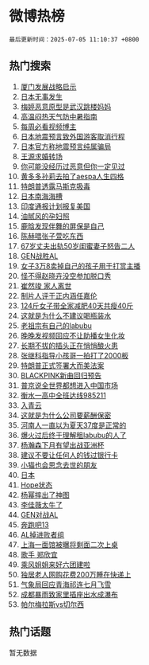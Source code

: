 # 微博热榜

`最后更新时间：2025-07-05 11:10:37 +0800`

## 热门搜索

1. [厦门发展战略启示](https://m.weibo.cn/search?containerid=100103type%3D1%26t%3D10%26q%3D%23%E5%8E%A6%E9%97%A8%E5%8F%91%E5%B1%95%E6%88%98%E7%95%A5%E5%90%AF%E7%A4%BA%23&stream_entry_id=51&isnewpage=1&extparam=seat%3D1%26stream_entry_id%3D51%26c_type%3D51%26q%3D%2523%25E5%258E%25A6%25E9%2597%25A8%25E5%258F%2591%25E5%25B1%2595%25E6%2588%2598%25E7%2595%25A5%25E5%2590%25AF%25E7%25A4%25BA%2523%26pos%3D0%26dgr%3D0%26cate%3D10103%26filter_type%3Drealtimehot%26display_time%3D1751685036%26pre_seqid%3D17516850363180188642907)
1. [日本无事发生](https://m.weibo.cn/search?containerid=100103type%3D1%26t%3D10%26q%3D%23%E6%97%A5%E6%9C%AC%E6%97%A0%E4%BA%8B%E5%8F%91%E7%94%9F%23&stream_entry_id=31&isnewpage=1&extparam=seat%3D1%26realpos%3D1%26q%3D%2523%25E6%2597%25A5%25E6%259C%25AC%25E6%2597%25A0%25E4%25BA%258B%25E5%258F%2591%25E7%2594%259F%2523%26cate%3D5001%26dgr%3D0%26band_rank%3D1%26stream_entry_id%3D31%26filter_type%3Drealtimehot%26pos%3D0%26flag%3D0%26c_type%3D31%26lcate%3D5001%26display_time%3D1751685036%26pre_seqid%3D17516850363180188642907)
1. [梅婷恶意原型是武汉跳楼妈妈](https://m.weibo.cn/search?containerid=100103type%3D1%26t%3D10%26q%3D%E6%A2%85%E5%A9%B7%E6%81%B6%E6%84%8F%E5%8E%9F%E5%9E%8B%E6%98%AF%E6%AD%A6%E6%B1%89%E8%B7%B3%E6%A5%BC%E5%A6%88%E5%A6%88&stream_entry_id=31&isnewpage=1&extparam=seat%3D1%26realpos%3D2%26q%3D%25E6%25A2%2585%25E5%25A9%25B7%25E6%2581%25B6%25E6%2584%258F%25E5%258E%259F%25E5%259E%258B%25E6%2598%25AF%25E6%25AD%25A6%25E6%25B1%2589%25E8%25B7%25B3%25E6%25A5%25BC%25E5%25A6%2588%25E5%25A6%2588%26cate%3D5001%26dgr%3D0%26band_rank%3D2%26stream_entry_id%3D31%26filter_type%3Drealtimehot%26pos%3D1%26flag%3D1%26c_type%3D31%26lcate%3D5001%26display_time%3D1751685036%26pre_seqid%3D17516850363180188642907)
1. [高温闷热天气防中暑指南](https://m.weibo.cn/search?containerid=100103type%3D1%26t%3D10%26q%3D%23%E9%AB%98%E6%B8%A9%E9%97%B7%E7%83%AD%E5%A4%A9%E6%B0%94%E9%98%B2%E4%B8%AD%E6%9A%91%E6%8C%87%E5%8D%97%23&stream_entry_id=31&isnewpage=1&extparam=seat%3D1%26realpos%3D3%26q%3D%2523%25E9%25AB%2598%25E6%25B8%25A9%25E9%2597%25B7%25E7%2583%25AD%25E5%25A4%25A9%25E6%25B0%2594%25E9%2598%25B2%25E4%25B8%25AD%25E6%259A%2591%25E6%258C%2587%25E5%258D%2597%2523%26cate%3D5001%26dgr%3D0%26band_rank%3D3%26stream_entry_id%3D31%26filter_type%3Drealtimehot%26pos%3D2%26flag%3D0%26c_type%3D31%26lcate%3D5001%26display_time%3D1751685036%26pre_seqid%3D17516850363180188642907)
1. [每周必看视频博主](https://m.weibo.cn/search?containerid=100103type%3D1%26t%3D10%26q%3D%23%E6%AF%8F%E5%91%A8%E5%BF%85%E7%9C%8B%E8%A7%86%E9%A2%91%E5%8D%9A%E4%B8%BB%23&stream_entry_id=31&isnewpage=1&extparam=seat%3D1%26c_type%3D31%26q%3D%2523%25E6%25AF%258F%25E5%2591%25A8%25E5%25BF%2585%25E7%259C%258B%25E8%25A7%2586%25E9%25A2%2591%25E5%258D%259A%25E4%25B8%25BB%2523%26cate%3D5001%26dgr%3D0%26adid%3D292923%26band_rank%3D4%26stream_entry_id%3D31%26is_ad_pos%3D1%26pos%3D3%26filter_type%3Drealtimehot%26lcate%3D5001%26display_time%3D1751685036%26pre_seqid%3D17516850363180188642907)
1. [日本地震预言致外国游客取消行程](https://m.weibo.cn/search?containerid=100103type%3D1%26t%3D10%26q%3D%23%E6%97%A5%E6%9C%AC%E5%9C%B0%E9%9C%87%E9%A2%84%E8%A8%80%E8%87%B4%E5%A4%96%E5%9B%BD%E6%B8%B8%E5%AE%A2%E5%8F%96%E6%B6%88%E8%A1%8C%E7%A8%8B%23&stream_entry_id=31&isnewpage=1&extparam=seat%3D1%26realpos%3D4%26q%3D%2523%25E6%2597%25A5%25E6%259C%25AC%25E5%259C%25B0%25E9%259C%2587%25E9%25A2%2584%25E8%25A8%2580%25E8%2587%25B4%25E5%25A4%2596%25E5%259B%25BD%25E6%25B8%25B8%25E5%25AE%25A2%25E5%258F%2596%25E6%25B6%2588%25E8%25A1%258C%25E7%25A8%258B%2523%26cate%3D5001%26dgr%3D0%26band_rank%3D4%26stream_entry_id%3D31%26filter_type%3Drealtimehot%26pos%3D4%26flag%3D1%26c_type%3D31%26lcate%3D5001%26display_time%3D1751685036%26pre_seqid%3D17516850363180188642907)
1. [日本官方称地震预言纯属骗局](https://m.weibo.cn/search?containerid=100103type%3D1%26t%3D10%26q%3D%23%E6%97%A5%E6%9C%AC%E5%AE%98%E6%96%B9%E7%A7%B0%E5%9C%B0%E9%9C%87%E9%A2%84%E8%A8%80%E7%BA%AF%E5%B1%9E%E9%AA%97%E5%B1%80%23&stream_entry_id=31&isnewpage=1&extparam=seat%3D1%26realpos%3D5%26q%3D%2523%25E6%2597%25A5%25E6%259C%25AC%25E5%25AE%2598%25E6%2596%25B9%25E7%25A7%25B0%25E5%259C%25B0%25E9%259C%2587%25E9%25A2%2584%25E8%25A8%2580%25E7%25BA%25AF%25E5%25B1%259E%25E9%25AA%2597%25E5%25B1%2580%2523%26cate%3D5001%26dgr%3D0%26band_rank%3D5%26stream_entry_id%3D31%26filter_type%3Drealtimehot%26pos%3D5%26flag%3D1%26c_type%3D31%26lcate%3D5001%26display_time%3D1751685036%26pre_seqid%3D17516850363180188642907)
1. [王源求婚转场](https://m.weibo.cn/search?containerid=100103type%3D1%26t%3D10%26q%3D%23%E7%8E%8B%E6%BA%90%E6%B1%82%E5%A9%9A%E8%BD%AC%E5%9C%BA%23&stream_entry_id=31&isnewpage=1&extparam=seat%3D1%26realpos%3D6%26q%3D%2523%25E7%258E%258B%25E6%25BA%2590%25E6%25B1%2582%25E5%25A9%259A%25E8%25BD%25AC%25E5%259C%25BA%2523%26cate%3D5001%26dgr%3D0%26band_rank%3D6%26stream_entry_id%3D31%26filter_type%3Drealtimehot%26pos%3D6%26flag%3D2%26c_type%3D31%26lcate%3D5001%26display_time%3D1751685036%26pre_seqid%3D17516850363180188642907)
1. [你可能没经历过恶意但你一定见过](https://m.weibo.cn/search?containerid=100103type%3D1%26t%3D10%26q%3D%23%E4%BD%A0%E5%8F%AF%E8%83%BD%E6%B2%A1%E7%BB%8F%E5%8E%86%E8%BF%87%E6%81%B6%E6%84%8F%E4%BD%86%E4%BD%A0%E4%B8%80%E5%AE%9A%E8%A7%81%E8%BF%87%23&stream_entry_id=31&isnewpage=1&extparam=seat%3D1%26topic_ad%3D1%26q%3D%2523%25E4%25BD%25A0%25E5%258F%25AF%25E8%2583%25BD%25E6%25B2%25A1%25E7%25BB%258F%25E5%258E%2586%25E8%25BF%2587%25E6%2581%25B6%25E6%2584%258F%25E4%25BD%2586%25E4%25BD%25A0%25E4%25B8%2580%25E5%25AE%259A%25E8%25A7%2581%25E8%25BF%2587%2523%26cate%3D5001%26dgr%3D0%26adid%3D292803%26band_rank%3D7%26stream_entry_id%3D31%26is_ad_pos%3D1%26pos%3D7%26filter_type%3Drealtimehot%26c_type%3D31%26lcate%3D5001%26display_time%3D1751685036%26pre_seqid%3D17516850363180188642907)
1. [黄多多孙莉去拍了aespa人生四格](https://m.weibo.cn/search?containerid=100103type%3D1%26t%3D10%26q%3D%23%E9%BB%84%E5%A4%9A%E5%A4%9A%E5%AD%99%E8%8E%89%E5%8E%BB%E6%8B%8D%E4%BA%86aespa%E4%BA%BA%E7%94%9F%E5%9B%9B%E6%A0%BC%23&stream_entry_id=31&isnewpage=1&extparam=seat%3D1%26realpos%3D7%26q%3D%2523%25E9%25BB%2584%25E5%25A4%259A%25E5%25A4%259A%25E5%25AD%2599%25E8%258E%2589%25E5%258E%25BB%25E6%258B%258D%25E4%25BA%2586aespa%25E4%25BA%25BA%25E7%2594%259F%25E5%259B%259B%25E6%25A0%25BC%2523%26cate%3D5001%26dgr%3D0%26band_rank%3D7%26stream_entry_id%3D31%26filter_type%3Drealtimehot%26pos%3D8%26flag%3D2%26c_type%3D31%26lcate%3D5001%26display_time%3D1751685036%26pre_seqid%3D17516850363180188642907)
1. [特朗普透露马斯克吸毒](https://m.weibo.cn/search?containerid=100103type%3D1%26t%3D10%26q%3D%23%E7%89%B9%E6%9C%97%E6%99%AE%E9%80%8F%E9%9C%B2%E9%A9%AC%E6%96%AF%E5%85%8B%E5%90%B8%E6%AF%92%23&stream_entry_id=31&isnewpage=1&extparam=seat%3D1%26realpos%3D8%26q%3D%2523%25E7%2589%25B9%25E6%259C%2597%25E6%2599%25AE%25E9%2580%258F%25E9%259C%25B2%25E9%25A9%25AC%25E6%2596%25AF%25E5%2585%258B%25E5%2590%25B8%25E6%25AF%2592%2523%26cate%3D5001%26dgr%3D0%26band_rank%3D8%26stream_entry_id%3D31%26filter_type%3Drealtimehot%26pos%3D9%26flag%3D1%26c_type%3D31%26lcate%3D5001%26display_time%3D1751685036%26pre_seqid%3D17516850363180188642907)
1. [日本南海海槽](https://m.weibo.cn/search?containerid=100103type%3D1%26t%3D10%26q%3D%23%E6%97%A5%E6%9C%AC%E5%8D%97%E6%B5%B7%E6%B5%B7%E6%A7%BD%23&stream_entry_id=31&isnewpage=1&extparam=seat%3D1%26realpos%3D9%26q%3D%2523%25E6%2597%25A5%25E6%259C%25AC%25E5%258D%2597%25E6%25B5%25B7%25E6%25B5%25B7%25E6%25A7%25BD%2523%26cate%3D5001%26dgr%3D0%26band_rank%3D9%26stream_entry_id%3D31%26filter_type%3Drealtimehot%26pos%3D10%26flag%3D1%26c_type%3D31%26lcate%3D5001%26display_time%3D1751685036%26pre_seqid%3D17516850363180188642907)
1. [印度通报计划报复美国](https://m.weibo.cn/search?containerid=100103type%3D1%26t%3D10%26q%3D%23%E5%8D%B0%E5%BA%A6%E9%80%9A%E6%8A%A5%E8%AE%A1%E5%88%92%E6%8A%A5%E5%A4%8D%E7%BE%8E%E5%9B%BD%23&stream_entry_id=31&isnewpage=1&extparam=seat%3D1%26realpos%3D10%26q%3D%2523%25E5%258D%25B0%25E5%25BA%25A6%25E9%2580%259A%25E6%258A%25A5%25E8%25AE%25A1%25E5%2588%2592%25E6%258A%25A5%25E5%25A4%258D%25E7%25BE%258E%25E5%259B%25BD%2523%26cate%3D5001%26dgr%3D0%26band_rank%3D10%26stream_entry_id%3D31%26filter_type%3Drealtimehot%26pos%3D11%26flag%3D1%26c_type%3D31%26lcate%3D5001%26display_time%3D1751685036%26pre_seqid%3D17516850363180188642907)
1. [油腻风的孕妇照](https://m.weibo.cn/search?containerid=100103type%3D1%26t%3D10%26q%3D%E6%B2%B9%E8%85%BB%E9%A3%8E%E7%9A%84%E5%AD%95%E5%A6%87%E7%85%A7&stream_entry_id=31&isnewpage=1&extparam=seat%3D1%26realpos%3D11%26q%3D%25E6%25B2%25B9%25E8%2585%25BB%25E9%25A3%258E%25E7%259A%2584%25E5%25AD%2595%25E5%25A6%2587%25E7%2585%25A7%26cate%3D5001%26dgr%3D0%26band_rank%3D11%26stream_entry_id%3D31%26filter_type%3Drealtimehot%26pos%3D12%26flag%3D1%26c_type%3D31%26lcate%3D5001%26display_time%3D1751685036%26pre_seqid%3D17516850363180188642907)
1. [鹿晗发现伴舞的屏保是自己](https://m.weibo.cn/search?containerid=100103type%3D1%26t%3D10%26q%3D%23%E9%B9%BF%E6%99%97%E5%8F%91%E7%8E%B0%E4%BC%B4%E8%88%9E%E7%9A%84%E5%B1%8F%E4%BF%9D%E6%98%AF%E8%87%AA%E5%B7%B1%23&stream_entry_id=31&isnewpage=1&extparam=seat%3D1%26realpos%3D12%26q%3D%2523%25E9%25B9%25BF%25E6%2599%2597%25E5%258F%2591%25E7%258E%25B0%25E4%25BC%25B4%25E8%2588%259E%25E7%259A%2584%25E5%25B1%258F%25E4%25BF%259D%25E6%2598%25AF%25E8%2587%25AA%25E5%25B7%25B1%2523%26cate%3D5001%26dgr%3D0%26band_rank%3D12%26stream_entry_id%3D31%26filter_type%3Drealtimehot%26pos%3D13%26flag%3D2%26c_type%3D31%26lcate%3D5001%26display_time%3D1751685036%26pre_seqid%3D17516850363180188642907)
1. [陈赫喂张子萱吃东西](https://m.weibo.cn/search?containerid=100103type%3D1%26t%3D10%26q%3D%23%E9%99%88%E8%B5%AB%E5%96%82%E5%BC%A0%E5%AD%90%E8%90%B1%E5%90%83%E4%B8%9C%E8%A5%BF%23&stream_entry_id=31&isnewpage=1&extparam=seat%3D1%26realpos%3D13%26q%3D%2523%25E9%2599%2588%25E8%25B5%25AB%25E5%2596%2582%25E5%25BC%25A0%25E5%25AD%2590%25E8%2590%25B1%25E5%2590%2583%25E4%25B8%259C%25E8%25A5%25BF%2523%26cate%3D5001%26dgr%3D0%26band_rank%3D13%26stream_entry_id%3D31%26filter_type%3Drealtimehot%26pos%3D14%26flag%3D1%26c_type%3D31%26lcate%3D5001%26display_time%3D1751685036%26pre_seqid%3D17516850363180188642907)
1. [67岁丈夫出轨50岁闺蜜妻子怒告二人](https://m.weibo.cn/search?containerid=100103type%3D1%26t%3D10%26q%3D%2367%E5%B2%81%E4%B8%88%E5%A4%AB%E5%87%BA%E8%BD%A850%E5%B2%81%E9%97%BA%E8%9C%9C%E5%A6%BB%E5%AD%90%E6%80%92%E5%91%8A%E4%BA%8C%E4%BA%BA%23&stream_entry_id=31&isnewpage=1&extparam=seat%3D1%26realpos%3D14%26q%3D%252367%25E5%25B2%2581%25E4%25B8%2588%25E5%25A4%25AB%25E5%2587%25BA%25E8%25BD%25A850%25E5%25B2%2581%25E9%2597%25BA%25E8%259C%259C%25E5%25A6%25BB%25E5%25AD%2590%25E6%2580%2592%25E5%2591%258A%25E4%25BA%258C%25E4%25BA%25BA%2523%26cate%3D5001%26dgr%3D0%26band_rank%3D14%26stream_entry_id%3D31%26filter_type%3Drealtimehot%26pos%3D15%26flag%3D2%26c_type%3D31%26lcate%3D5001%26display_time%3D1751685036%26pre_seqid%3D17516850363180188642907)
1. [GEN战胜AL](https://m.weibo.cn/search?containerid=100103type%3D1%26t%3D10%26q%3D%23GEN%E6%88%98%E8%83%9CAL%23&stream_entry_id=31&isnewpage=1&extparam=seat%3D1%26realpos%3D15%26q%3D%2523GEN%25E6%2588%2598%25E8%2583%259CAL%2523%26cate%3D5001%26dgr%3D0%26band_rank%3D15%26stream_entry_id%3D31%26filter_type%3Drealtimehot%26pos%3D16%26flag%3D1%26c_type%3D31%26lcate%3D5001%26display_time%3D1751685036%26pre_seqid%3D17516850363180188642907)
1. [女子3万8卖掉自己的孩子用于打赏主播](https://m.weibo.cn/search?containerid=100103type%3D1%26t%3D10%26q%3D%23%E5%A5%B3%E5%AD%903%E4%B8%878%E5%8D%96%E6%8E%89%E8%87%AA%E5%B7%B1%E7%9A%84%E5%AD%A9%E5%AD%90%E7%94%A8%E4%BA%8E%E6%89%93%E8%B5%8F%E4%B8%BB%E6%92%AD%23&stream_entry_id=31&isnewpage=1&extparam=seat%3D1%26realpos%3D16%26q%3D%2523%25E5%25A5%25B3%25E5%25AD%25903%25E4%25B8%25878%25E5%258D%2596%25E6%258E%2589%25E8%2587%25AA%25E5%25B7%25B1%25E7%259A%2584%25E5%25AD%25A9%25E5%25AD%2590%25E7%2594%25A8%25E4%25BA%258E%25E6%2589%2593%25E8%25B5%258F%25E4%25B8%25BB%25E6%2592%25AD%2523%26cate%3D5001%26dgr%3D0%26band_rank%3D16%26stream_entry_id%3D31%26filter_type%3Drealtimehot%26pos%3D17%26flag%3D0%26c_type%3D31%26lcate%3D5001%26display_time%3D1751685036%26pre_seqid%3D17516850363180188642907)
1. [怪不得赵晓卉没空参加脱口秀](https://m.weibo.cn/search?containerid=100103type%3D1%26t%3D10%26q%3D%23%E6%80%AA%E4%B8%8D%E5%BE%97%E8%B5%B5%E6%99%93%E5%8D%89%E6%B2%A1%E7%A9%BA%E5%8F%82%E5%8A%A0%E8%84%B1%E5%8F%A3%E7%A7%80%23&stream_entry_id=31&isnewpage=1&extparam=seat%3D1%26realpos%3D17%26q%3D%2523%25E6%2580%25AA%25E4%25B8%258D%25E5%25BE%2597%25E8%25B5%25B5%25E6%2599%2593%25E5%258D%2589%25E6%25B2%25A1%25E7%25A9%25BA%25E5%258F%2582%25E5%258A%25A0%25E8%2584%25B1%25E5%258F%25A3%25E7%25A7%2580%2523%26cate%3D5001%26dgr%3D0%26band_rank%3D17%26stream_entry_id%3D31%26filter_type%3Drealtimehot%26pos%3D18%26flag%3D1%26c_type%3D31%26lcate%3D5001%26display_time%3D1751685036%26pre_seqid%3D17516850363180188642907)
1. [崔然竣 家人离世](https://m.weibo.cn/search?containerid=100103type%3D1%26t%3D10%26q%3D%E5%B4%94%E7%84%B6%E7%AB%A3+%E5%AE%B6%E4%BA%BA%E7%A6%BB%E4%B8%96&stream_entry_id=31&isnewpage=1&extparam=seat%3D1%26realpos%3D18%26q%3D%25E5%25B4%2594%25E7%2584%25B6%25E7%25AB%25A3%2520%25E5%25AE%25B6%25E4%25BA%25BA%25E7%25A6%25BB%25E4%25B8%2596%26cate%3D5001%26dgr%3D0%26band_rank%3D18%26stream_entry_id%3D31%26filter_type%3Drealtimehot%26pos%3D19%26flag%3D1%26c_type%3D31%26lcate%3D5001%26display_time%3D1751685036%26pre_seqid%3D17516850363180188642907)
1. [制片人评于正内涵任嘉伦](https://m.weibo.cn/search?containerid=100103type%3D1%26t%3D10%26q%3D%E5%88%B6%E7%89%87%E4%BA%BA%E8%AF%84%E4%BA%8E%E6%AD%A3%E5%86%85%E6%B6%B5%E4%BB%BB%E5%98%89%E4%BC%A6&stream_entry_id=31&isnewpage=1&extparam=seat%3D1%26realpos%3D19%26q%3D%25E5%2588%25B6%25E7%2589%2587%25E4%25BA%25BA%25E8%25AF%2584%25E4%25BA%258E%25E6%25AD%25A3%25E5%2586%2585%25E6%25B6%25B5%25E4%25BB%25BB%25E5%2598%2589%25E4%25BC%25A6%26cate%3D5001%26dgr%3D0%26band_rank%3D19%26stream_entry_id%3D31%26filter_type%3Drealtimehot%26pos%3D20%26flag%3D1%26c_type%3D31%26lcate%3D5001%26display_time%3D1751685036%26pre_seqid%3D17516850363180188642907)
1. [124斤女子带全家减肥40天共瘦40斤](https://m.weibo.cn/search?containerid=100103type%3D1%26t%3D10%26q%3D%23124%E6%96%A4%E5%A5%B3%E5%AD%90%E5%B8%A6%E5%85%A8%E5%AE%B6%E5%87%8F%E8%82%A540%E5%A4%A9%E5%85%B1%E7%98%A640%E6%96%A4%23&stream_entry_id=31&isnewpage=1&extparam=seat%3D1%26realpos%3D20%26q%3D%2523124%25E6%2596%25A4%25E5%25A5%25B3%25E5%25AD%2590%25E5%25B8%25A6%25E5%2585%25A8%25E5%25AE%25B6%25E5%2587%258F%25E8%2582%25A540%25E5%25A4%25A9%25E5%2585%25B1%25E7%2598%25A640%25E6%2596%25A4%2523%26cate%3D5001%26dgr%3D0%26band_rank%3D20%26stream_entry_id%3D31%26filter_type%3Drealtimehot%26pos%3D21%26flag%3D0%26c_type%3D31%26lcate%3D5001%26display_time%3D1751685036%26pre_seqid%3D17516850363180188642907)
1. [这就是为什么不建议喝瓶装水](https://m.weibo.cn/search?containerid=100103type%3D1%26t%3D10%26q%3D%23%E8%BF%99%E5%B0%B1%E6%98%AF%E4%B8%BA%E4%BB%80%E4%B9%88%E4%B8%8D%E5%BB%BA%E8%AE%AE%E5%96%9D%E7%93%B6%E8%A3%85%E6%B0%B4%23&stream_entry_id=31&isnewpage=1&extparam=seat%3D1%26realpos%3D21%26q%3D%2523%25E8%25BF%2599%25E5%25B0%25B1%25E6%2598%25AF%25E4%25B8%25BA%25E4%25BB%2580%25E4%25B9%2588%25E4%25B8%258D%25E5%25BB%25BA%25E8%25AE%25AE%25E5%2596%259D%25E7%2593%25B6%25E8%25A3%2585%25E6%25B0%25B4%2523%26cate%3D5001%26dgr%3D0%26band_rank%3D21%26stream_entry_id%3D31%26filter_type%3Drealtimehot%26pos%3D22%26flag%3D1%26c_type%3D31%26lcate%3D5001%26display_time%3D1751685036%26pre_seqid%3D17516850363180188642907)
1. [老祖宗有自己的labubu](https://m.weibo.cn/search?containerid=100103type%3D1%26t%3D10%26q%3D%23%E8%80%81%E7%A5%96%E5%AE%97%E6%9C%89%E8%87%AA%E5%B7%B1%E7%9A%84labubu%23&stream_entry_id=31&isnewpage=1&extparam=seat%3D1%26realpos%3D22%26q%3D%2523%25E8%2580%2581%25E7%25A5%2596%25E5%25AE%2597%25E6%259C%2589%25E8%2587%25AA%25E5%25B7%25B1%25E7%259A%2584labubu%2523%26cate%3D5001%26dgr%3D0%26band_rank%3D22%26stream_entry_id%3D31%26filter_type%3Drealtimehot%26pos%3D23%26flag%3D1%26c_type%3D31%26lcate%3D5001%26display_time%3D1751685036%26pre_seqid%3D17516850363180188642907)
1. [晚晚发视频回应不让助播女生化妆](https://m.weibo.cn/search?containerid=100103type%3D1%26t%3D10%26q%3D%23%E6%99%9A%E6%99%9A%E5%8F%91%E8%A7%86%E9%A2%91%E5%9B%9E%E5%BA%94%E4%B8%8D%E8%AE%A9%E5%8A%A9%E6%92%AD%E5%A5%B3%E7%94%9F%E5%8C%96%E5%A6%86%23&stream_entry_id=31&isnewpage=1&extparam=seat%3D1%26realpos%3D23%26q%3D%2523%25E6%2599%259A%25E6%2599%259A%25E5%258F%2591%25E8%25A7%2586%25E9%25A2%2591%25E5%259B%259E%25E5%25BA%2594%25E4%25B8%258D%25E8%25AE%25A9%25E5%258A%25A9%25E6%2592%25AD%25E5%25A5%25B3%25E7%2594%259F%25E5%258C%2596%25E5%25A6%2586%2523%26cate%3D5001%26dgr%3D0%26band_rank%3D23%26stream_entry_id%3D31%26filter_type%3Drealtimehot%26pos%3D24%26flag%3D0%26c_type%3D31%26lcate%3D5001%26display_time%3D1751685036%26pre_seqid%3D17516850363180188642907)
1. [长期不拔的插头正在悄悄酿火患](https://m.weibo.cn/search?containerid=100103type%3D1%26t%3D10%26q%3D%23%E9%95%BF%E6%9C%9F%E4%B8%8D%E6%8B%94%E7%9A%84%E6%8F%92%E5%A4%B4%E6%AD%A3%E5%9C%A8%E6%82%84%E6%82%84%E9%85%BF%E7%81%AB%E6%82%A3%23&stream_entry_id=31&isnewpage=1&extparam=seat%3D1%26realpos%3D24%26q%3D%2523%25E9%2595%25BF%25E6%259C%259F%25E4%25B8%258D%25E6%258B%2594%25E7%259A%2584%25E6%258F%2592%25E5%25A4%25B4%25E6%25AD%25A3%25E5%259C%25A8%25E6%2582%2584%25E6%2582%2584%25E9%2585%25BF%25E7%2581%25AB%25E6%2582%25A3%2523%26cate%3D5001%26dgr%3D0%26band_rank%3D24%26stream_entry_id%3D31%26filter_type%3Drealtimehot%26pos%3D25%26flag%3D0%26c_type%3D31%26lcate%3D5001%26display_time%3D1751685036%26pre_seqid%3D17516850363180188642907)
1. [张继科指导小孩哥一拍打了2000板](https://m.weibo.cn/search?containerid=100103type%3D1%26t%3D10%26q%3D%23%E5%BC%A0%E7%BB%A7%E7%A7%91%E6%8C%87%E5%AF%BC%E5%B0%8F%E5%AD%A9%E5%93%A5%E4%B8%80%E6%8B%8D%E6%89%93%E4%BA%862000%E6%9D%BF%23&stream_entry_id=31&isnewpage=1&extparam=seat%3D1%26realpos%3D25%26q%3D%2523%25E5%25BC%25A0%25E7%25BB%25A7%25E7%25A7%2591%25E6%258C%2587%25E5%25AF%25BC%25E5%25B0%258F%25E5%25AD%25A9%25E5%2593%25A5%25E4%25B8%2580%25E6%258B%258D%25E6%2589%2593%25E4%25BA%25862000%25E6%259D%25BF%2523%26cate%3D5001%26dgr%3D0%26band_rank%3D25%26stream_entry_id%3D31%26filter_type%3Drealtimehot%26pos%3D26%26flag%3D0%26c_type%3D31%26lcate%3D5001%26display_time%3D1751685036%26pre_seqid%3D17516850363180188642907)
1. [特朗普正式签署大而美法案](https://m.weibo.cn/search?containerid=100103type%3D1%26t%3D10%26q%3D%23%E7%89%B9%E6%9C%97%E6%99%AE%E6%AD%A3%E5%BC%8F%E7%AD%BE%E7%BD%B2%E5%A4%A7%E8%80%8C%E7%BE%8E%E6%B3%95%E6%A1%88%23&stream_entry_id=31&isnewpage=1&extparam=seat%3D1%26realpos%3D26%26q%3D%2523%25E7%2589%25B9%25E6%259C%2597%25E6%2599%25AE%25E6%25AD%25A3%25E5%25BC%258F%25E7%25AD%25BE%25E7%25BD%25B2%25E5%25A4%25A7%25E8%2580%258C%25E7%25BE%258E%25E6%25B3%2595%25E6%25A1%2588%2523%26cate%3D5001%26dgr%3D0%26band_rank%3D26%26stream_entry_id%3D31%26filter_type%3Drealtimehot%26pos%3D27%26flag%3D0%26c_type%3D31%26lcate%3D5001%26display_time%3D1751685036%26pre_seqid%3D17516850363180188642907)
1. [BLACKPINK新曲回归预告](https://m.weibo.cn/search?containerid=100103type%3D1%26t%3D10%26q%3D%23BLACKPINK%E6%96%B0%E6%9B%B2%E5%9B%9E%E5%BD%92%E9%A2%84%E5%91%8A%23&stream_entry_id=31&isnewpage=1&extparam=seat%3D1%26realpos%3D27%26q%3D%2523BLACKPINK%25E6%2596%25B0%25E6%259B%25B2%25E5%259B%259E%25E5%25BD%2592%25E9%25A2%2584%25E5%2591%258A%2523%26cate%3D5001%26dgr%3D0%26band_rank%3D27%26stream_entry_id%3D31%26filter_type%3Drealtimehot%26pos%3D28%26flag%3D0%26c_type%3D31%26lcate%3D5001%26display_time%3D1751685036%26pre_seqid%3D17516850363180188642907)
1. [普京说全世界都想进入中国市场](https://m.weibo.cn/search?containerid=100103type%3D1%26t%3D10%26q%3D%23%E6%99%AE%E4%BA%AC%E8%AF%B4%E5%85%A8%E4%B8%96%E7%95%8C%E9%83%BD%E6%83%B3%E8%BF%9B%E5%85%A5%E4%B8%AD%E5%9B%BD%E5%B8%82%E5%9C%BA%23&stream_entry_id=31&isnewpage=1&extparam=seat%3D1%26realpos%3D28%26q%3D%2523%25E6%2599%25AE%25E4%25BA%25AC%25E8%25AF%25B4%25E5%2585%25A8%25E4%25B8%2596%25E7%2595%258C%25E9%2583%25BD%25E6%2583%25B3%25E8%25BF%259B%25E5%2585%25A5%25E4%25B8%25AD%25E5%259B%25BD%25E5%25B8%2582%25E5%259C%25BA%2523%26cate%3D5001%26dgr%3D0%26band_rank%3D28%26stream_entry_id%3D31%26filter_type%3Drealtimehot%26pos%3D29%26flag%3D0%26c_type%3D31%26lcate%3D5001%26display_time%3D1751685036%26pre_seqid%3D17516850363180188642907)
1. [衡水一高中全班达线985211](https://m.weibo.cn/search?containerid=100103type%3D1%26t%3D10%26q%3D%23%E8%A1%A1%E6%B0%B4%E4%B8%80%E9%AB%98%E4%B8%AD%E5%85%A8%E7%8F%AD%E8%BE%BE%E7%BA%BF985211%23&stream_entry_id=31&isnewpage=1&extparam=seat%3D1%26realpos%3D29%26q%3D%2523%25E8%25A1%25A1%25E6%25B0%25B4%25E4%25B8%2580%25E9%25AB%2598%25E4%25B8%25AD%25E5%2585%25A8%25E7%258F%25AD%25E8%25BE%25BE%25E7%25BA%25BF985211%2523%26cate%3D5001%26dgr%3D0%26band_rank%3D29%26stream_entry_id%3D31%26filter_type%3Drealtimehot%26pos%3D30%26flag%3D0%26c_type%3D31%26lcate%3D5001%26display_time%3D1751685036%26pre_seqid%3D17516850363180188642907)
1. [入青云](https://m.weibo.cn/search?containerid=100103type%3D1%26t%3D10%26q%3D%E5%85%A5%E9%9D%92%E4%BA%91&stream_entry_id=31&isnewpage=1&extparam=seat%3D1%26realpos%3D30%26q%3D%25E5%2585%25A5%25E9%259D%2592%25E4%25BA%2591%26cate%3D5001%26dgr%3D0%26band_rank%3D30%26stream_entry_id%3D31%26filter_type%3Drealtimehot%26pos%3D31%26flag%3D1%26c_type%3D31%26lcate%3D5001%26display_time%3D1751685036%26pre_seqid%3D17516850363180188642907)
1. [这就是为什么公司要薪酬保密](https://m.weibo.cn/search?containerid=100103type%3D1%26t%3D10%26q%3D%23%E8%BF%99%E5%B0%B1%E6%98%AF%E4%B8%BA%E4%BB%80%E4%B9%88%E5%85%AC%E5%8F%B8%E8%A6%81%E8%96%AA%E9%85%AC%E4%BF%9D%E5%AF%86%23&stream_entry_id=31&isnewpage=1&extparam=seat%3D1%26realpos%3D31%26q%3D%2523%25E8%25BF%2599%25E5%25B0%25B1%25E6%2598%25AF%25E4%25B8%25BA%25E4%25BB%2580%25E4%25B9%2588%25E5%2585%25AC%25E5%258F%25B8%25E8%25A6%2581%25E8%2596%25AA%25E9%2585%25AC%25E4%25BF%259D%25E5%25AF%2586%2523%26cate%3D5001%26dgr%3D0%26band_rank%3D31%26stream_entry_id%3D31%26filter_type%3Drealtimehot%26pos%3D32%26flag%3D1%26c_type%3D31%26lcate%3D5001%26display_time%3D1751685036%26pre_seqid%3D17516850363180188642907)
1. [河南人一直以为夏天37度是正常的](https://m.weibo.cn/search?containerid=100103type%3D1%26t%3D10%26q%3D%E6%B2%B3%E5%8D%97%E4%BA%BA%E4%B8%80%E7%9B%B4%E4%BB%A5%E4%B8%BA%E5%A4%8F%E5%A4%A937%E5%BA%A6%E6%98%AF%E6%AD%A3%E5%B8%B8%E7%9A%84&stream_entry_id=31&isnewpage=1&extparam=seat%3D1%26realpos%3D32%26q%3D%25E6%25B2%25B3%25E5%258D%2597%25E4%25BA%25BA%25E4%25B8%2580%25E7%259B%25B4%25E4%25BB%25A5%25E4%25B8%25BA%25E5%25A4%258F%25E5%25A4%25A937%25E5%25BA%25A6%25E6%2598%25AF%25E6%25AD%25A3%25E5%25B8%25B8%25E7%259A%2584%26cate%3D5001%26dgr%3D0%26band_rank%3D32%26stream_entry_id%3D31%26filter_type%3Drealtimehot%26pos%3D33%26flag%3D0%26c_type%3D31%26lcate%3D5001%26display_time%3D1751685036%26pre_seqid%3D17516850363180188642907)
1. [爆火过后终于理解租labubu的人了](https://m.weibo.cn/search?containerid=100103type%3D1%26t%3D10%26q%3D%23%E7%88%86%E7%81%AB%E8%BF%87%E5%90%8E%E7%BB%88%E4%BA%8E%E7%90%86%E8%A7%A3%E7%A7%9Flabubu%E7%9A%84%E4%BA%BA%E4%BA%86%23&stream_entry_id=31&isnewpage=1&extparam=seat%3D1%26realpos%3D33%26q%3D%2523%25E7%2588%2586%25E7%2581%25AB%25E8%25BF%2587%25E5%2590%258E%25E7%25BB%2588%25E4%25BA%258E%25E7%2590%2586%25E8%25A7%25A3%25E7%25A7%259Flabubu%25E7%259A%2584%25E4%25BA%25BA%25E4%25BA%2586%2523%26cate%3D5001%26dgr%3D0%26band_rank%3D33%26stream_entry_id%3D31%26filter_type%3Drealtimehot%26pos%3D34%26flag%3D1%26c_type%3D31%26lcate%3D5001%26display_time%3D1751685036%26pre_seqid%3D17516850363180188642907)
1. [杨瀚森下月有望出战亚洲杯](https://m.weibo.cn/search?containerid=100103type%3D1%26t%3D10%26q%3D%23%E6%9D%A8%E7%80%9A%E6%A3%AE%E4%B8%8B%E6%9C%88%E6%9C%89%E6%9C%9B%E5%87%BA%E6%88%98%E4%BA%9A%E6%B4%B2%E6%9D%AF%23&stream_entry_id=31&isnewpage=1&extparam=seat%3D1%26realpos%3D34%26q%3D%2523%25E6%259D%25A8%25E7%2580%259A%25E6%25A3%25AE%25E4%25B8%258B%25E6%259C%2588%25E6%259C%2589%25E6%259C%259B%25E5%2587%25BA%25E6%2588%2598%25E4%25BA%259A%25E6%25B4%25B2%25E6%259D%25AF%2523%26cate%3D5001%26dgr%3D0%26band_rank%3D34%26stream_entry_id%3D31%26filter_type%3Drealtimehot%26pos%3D35%26flag%3D1%26c_type%3D31%26lcate%3D5001%26display_time%3D1751685036%26pre_seqid%3D17516850363180188642907)
1. [建议不要让任何人的钱过银行卡](https://m.weibo.cn/search?containerid=100103type%3D1%26t%3D10%26q%3D%E5%BB%BA%E8%AE%AE%E4%B8%8D%E8%A6%81%E8%AE%A9%E4%BB%BB%E4%BD%95%E4%BA%BA%E7%9A%84%E9%92%B1%E8%BF%87%E9%93%B6%E8%A1%8C%E5%8D%A1&stream_entry_id=31&isnewpage=1&extparam=seat%3D1%26realpos%3D35%26q%3D%25E5%25BB%25BA%25E8%25AE%25AE%25E4%25B8%258D%25E8%25A6%2581%25E8%25AE%25A9%25E4%25BB%25BB%25E4%25BD%2595%25E4%25BA%25BA%25E7%259A%2584%25E9%2592%25B1%25E8%25BF%2587%25E9%2593%25B6%25E8%25A1%258C%25E5%258D%25A1%26cate%3D5001%26dgr%3D0%26band_rank%3D35%26stream_entry_id%3D31%26filter_type%3Drealtimehot%26pos%3D36%26flag%3D0%26c_type%3D31%26lcate%3D5001%26display_time%3D1751685036%26pre_seqid%3D17516850363180188642907)
1. [小猫也会思念去世的朋友](https://m.weibo.cn/search?containerid=100103type%3D1%26t%3D10%26q%3D%23%E5%B0%8F%E7%8C%AB%E4%B9%9F%E4%BC%9A%E6%80%9D%E5%BF%B5%E5%8E%BB%E4%B8%96%E7%9A%84%E6%9C%8B%E5%8F%8B%23&stream_entry_id=31&isnewpage=1&extparam=seat%3D1%26realpos%3D36%26q%3D%2523%25E5%25B0%258F%25E7%258C%25AB%25E4%25B9%259F%25E4%25BC%259A%25E6%2580%259D%25E5%25BF%25B5%25E5%258E%25BB%25E4%25B8%2596%25E7%259A%2584%25E6%259C%258B%25E5%258F%258B%2523%26cate%3D5001%26dgr%3D0%26band_rank%3D36%26stream_entry_id%3D31%26filter_type%3Drealtimehot%26pos%3D37%26flag%3D1%26c_type%3D31%26lcate%3D5001%26display_time%3D1751685036%26pre_seqid%3D17516850363180188642907)
1. [日本](https://m.weibo.cn/search?containerid=100103type%3D1%26t%3D10%26q%3D%E6%97%A5%E6%9C%AC&stream_entry_id=31&isnewpage=1&extparam=seat%3D1%26realpos%3D37%26q%3D%25E6%2597%25A5%25E6%259C%25AC%26cate%3D5001%26dgr%3D0%26band_rank%3D37%26stream_entry_id%3D31%26filter_type%3Drealtimehot%26pos%3D38%26flag%3D0%26c_type%3D31%26lcate%3D5001%26display_time%3D1751685036%26pre_seqid%3D17516850363180188642907)
1. [Hope状态](https://m.weibo.cn/search?containerid=100103type%3D1%26t%3D10%26q%3DHope%E7%8A%B6%E6%80%81&stream_entry_id=31&isnewpage=1&extparam=seat%3D1%26realpos%3D38%26q%3DHope%25E7%258A%25B6%25E6%2580%2581%26cate%3D5001%26dgr%3D0%26band_rank%3D38%26stream_entry_id%3D31%26filter_type%3Drealtimehot%26pos%3D39%26flag%3D1%26c_type%3D31%26lcate%3D5001%26display_time%3D1751685036%26pre_seqid%3D17516850363180188642907)
1. [杨幂摔出了神图](https://m.weibo.cn/search?containerid=100103type%3D1%26t%3D10%26q%3D%23%E6%9D%A8%E5%B9%82%E6%91%94%E5%87%BA%E4%BA%86%E7%A5%9E%E5%9B%BE%23&stream_entry_id=31&isnewpage=1&extparam=seat%3D1%26realpos%3D39%26q%3D%2523%25E6%259D%25A8%25E5%25B9%2582%25E6%2591%2594%25E5%2587%25BA%25E4%25BA%2586%25E7%25A5%259E%25E5%259B%25BE%2523%26cate%3D5001%26dgr%3D0%26band_rank%3D39%26stream_entry_id%3D31%26filter_type%3Drealtimehot%26pos%3D40%26flag%3D0%26c_type%3D31%26lcate%3D5001%26display_time%3D1751685036%26pre_seqid%3D17516850363180188642907)
1. [李佳薇太牛了](https://m.weibo.cn/search?containerid=100103type%3D1%26t%3D10%26q%3D%23%E6%9D%8E%E4%BD%B3%E8%96%87%E5%A4%AA%E7%89%9B%E4%BA%86%23&stream_entry_id=31&isnewpage=1&extparam=seat%3D1%26realpos%3D40%26q%3D%2523%25E6%259D%258E%25E4%25BD%25B3%25E8%2596%2587%25E5%25A4%25AA%25E7%2589%259B%25E4%25BA%2586%2523%26cate%3D5001%26dgr%3D0%26band_rank%3D40%26stream_entry_id%3D31%26filter_type%3Drealtimehot%26pos%3D41%26flag%3D0%26c_type%3D31%26lcate%3D5001%26display_time%3D1751685036%26pre_seqid%3D17516850363180188642907)
1. [GEN对战AL](https://m.weibo.cn/search?containerid=100103type%3D1%26t%3D10%26q%3DGEN%E5%AF%B9%E6%88%98AL&stream_entry_id=31&isnewpage=1&extparam=seat%3D1%26realpos%3D41%26q%3DGEN%25E5%25AF%25B9%25E6%2588%2598AL%26cate%3D5001%26dgr%3D0%26band_rank%3D41%26stream_entry_id%3D31%26filter_type%3Drealtimehot%26pos%3D42%26flag%3D0%26c_type%3D31%26lcate%3D5001%26display_time%3D1751685036%26pre_seqid%3D17516850363180188642907)
1. [奔跑吧13](https://m.weibo.cn/search?containerid=100103type%3D1%26t%3D10%26q%3D%E5%A5%94%E8%B7%91%E5%90%A713&stream_entry_id=31&isnewpage=1&extparam=seat%3D1%26realpos%3D42%26q%3D%25E5%25A5%2594%25E8%25B7%2591%25E5%2590%25A713%26cate%3D5001%26dgr%3D0%26band_rank%3D42%26stream_entry_id%3D31%26filter_type%3Drealtimehot%26pos%3D43%26flag%3D1%26c_type%3D31%26lcate%3D5001%26display_time%3D1751685036%26pre_seqid%3D17516850363180188642907)
1. [AL掉进败者组](https://m.weibo.cn/search?containerid=100103type%3D1%26t%3D10%26q%3D%23AL%E6%8E%89%E8%BF%9B%E8%B4%A5%E8%80%85%E7%BB%84%23&stream_entry_id=31&isnewpage=1&extparam=seat%3D1%26realpos%3D43%26q%3D%2523AL%25E6%258E%2589%25E8%25BF%259B%25E8%25B4%25A5%25E8%2580%2585%25E7%25BB%2584%2523%26cate%3D5001%26dgr%3D0%26band_rank%3D43%26stream_entry_id%3D31%26filter_type%3Drealtimehot%26pos%3D44%26flag%3D1%26c_type%3D31%26lcate%3D5001%26display_time%3D1751685036%26pre_seqid%3D17516850363180188642907)
1. [上海一面馆被曝将剩面二次上桌](https://m.weibo.cn/search?containerid=100103type%3D1%26t%3D10%26q%3D%23%E4%B8%8A%E6%B5%B7%E4%B8%80%E9%9D%A2%E9%A6%86%E8%A2%AB%E6%9B%9D%E5%B0%86%E5%89%A9%E9%9D%A2%E4%BA%8C%E6%AC%A1%E4%B8%8A%E6%A1%8C%23&stream_entry_id=31&isnewpage=1&extparam=seat%3D1%26realpos%3D44%26q%3D%2523%25E4%25B8%258A%25E6%25B5%25B7%25E4%25B8%2580%25E9%259D%25A2%25E9%25A6%2586%25E8%25A2%25AB%25E6%259B%259D%25E5%25B0%2586%25E5%2589%25A9%25E9%259D%25A2%25E4%25BA%258C%25E6%25AC%25A1%25E4%25B8%258A%25E6%25A1%258C%2523%26cate%3D5001%26dgr%3D0%26band_rank%3D44%26stream_entry_id%3D31%26filter_type%3Drealtimehot%26pos%3D45%26flag%3D0%26c_type%3D31%26lcate%3D5001%26display_time%3D1751685036%26pre_seqid%3D17516850363180188642907)
1. [歌手 郑欣宜](https://m.weibo.cn/search?containerid=100103type%3D1%26t%3D10%26q%3D%E6%AD%8C%E6%89%8B+%E9%83%91%E6%AC%A3%E5%AE%9C&stream_entry_id=31&isnewpage=1&extparam=seat%3D1%26realpos%3D45%26q%3D%25E6%25AD%258C%25E6%2589%258B%2520%25E9%2583%2591%25E6%25AC%25A3%25E5%25AE%259C%26cate%3D5001%26dgr%3D0%26band_rank%3D45%26stream_entry_id%3D31%26filter_type%3Drealtimehot%26pos%3D46%26flag%3D0%26c_type%3D31%26lcate%3D5001%26display_time%3D1751685036%26pre_seqid%3D17516850363180188642907)
1. [乘风姐姐来好六团建啦](https://m.weibo.cn/search?containerid=100103type%3D1%26t%3D10%26q%3D%E4%B9%98%E9%A3%8E%E5%A7%90%E5%A7%90%E6%9D%A5%E5%A5%BD%E5%85%AD%E5%9B%A2%E5%BB%BA%E5%95%A6&stream_entry_id=31&isnewpage=1&extparam=seat%3D1%26realpos%3D46%26q%3D%25E4%25B9%2598%25E9%25A3%258E%25E5%25A7%2590%25E5%25A7%2590%25E6%259D%25A5%25E5%25A5%25BD%25E5%2585%25AD%25E5%259B%25A2%25E5%25BB%25BA%25E5%2595%25A6%26cate%3D5001%26dgr%3D0%26band_rank%3D46%26stream_entry_id%3D31%26filter_type%3Drealtimehot%26pos%3D47%26flag%3D1%26c_type%3D31%26lcate%3D5001%26display_time%3D1751685036%26pre_seqid%3D17516850363180188642907)
1. [独居老人网购花费200万睡在快递上](https://m.weibo.cn/search?containerid=100103type%3D1%26t%3D10%26q%3D%23%E7%8B%AC%E5%B1%85%E8%80%81%E4%BA%BA%E7%BD%91%E8%B4%AD%E8%8A%B1%E8%B4%B9200%E4%B8%87%E7%9D%A1%E5%9C%A8%E5%BF%AB%E9%80%92%E4%B8%8A%23&stream_entry_id=31&isnewpage=1&extparam=seat%3D1%26realpos%3D47%26q%3D%2523%25E7%258B%25AC%25E5%25B1%2585%25E8%2580%2581%25E4%25BA%25BA%25E7%25BD%2591%25E8%25B4%25AD%25E8%258A%25B1%25E8%25B4%25B9200%25E4%25B8%2587%25E7%259D%25A1%25E5%259C%25A8%25E5%25BF%25AB%25E9%2580%2592%25E4%25B8%258A%2523%26cate%3D5001%26dgr%3D0%26band_rank%3D47%26stream_entry_id%3D31%26filter_type%3Drealtimehot%26pos%3D48%26flag%3D0%26c_type%3D31%26lcate%3D5001%26display_time%3D1751685036%26pre_seqid%3D17516850363180188642907)
1. [气象局回应青海祁连七月飞雪](https://m.weibo.cn/search?containerid=100103type%3D1%26t%3D10%26q%3D%23%E6%B0%94%E8%B1%A1%E5%B1%80%E5%9B%9E%E5%BA%94%E9%9D%92%E6%B5%B7%E7%A5%81%E8%BF%9E%E4%B8%83%E6%9C%88%E9%A3%9E%E9%9B%AA%23&stream_entry_id=31&isnewpage=1&extparam=seat%3D1%26realpos%3D48%26q%3D%2523%25E6%25B0%2594%25E8%25B1%25A1%25E5%25B1%2580%25E5%259B%259E%25E5%25BA%2594%25E9%259D%2592%25E6%25B5%25B7%25E7%25A5%2581%25E8%25BF%259E%25E4%25B8%2583%25E6%259C%2588%25E9%25A3%259E%25E9%259B%25AA%2523%26cate%3D5001%26dgr%3D0%26band_rank%3D48%26stream_entry_id%3D31%26filter_type%3Drealtimehot%26pos%3D49%26flag%3D0%26c_type%3D31%26lcate%3D5001%26display_time%3D1751685036%26pre_seqid%3D17516850363180188642907)
1. [成都暴雨致家里插座出水成瀑布](https://m.weibo.cn/search?containerid=100103type%3D1%26t%3D10%26q%3D%23%E6%88%90%E9%83%BD%E6%9A%B4%E9%9B%A8%E8%87%B4%E5%AE%B6%E9%87%8C%E6%8F%92%E5%BA%A7%E5%87%BA%E6%B0%B4%E6%88%90%E7%80%91%E5%B8%83%23&stream_entry_id=31&isnewpage=1&extparam=seat%3D1%26realpos%3D49%26q%3D%2523%25E6%2588%2590%25E9%2583%25BD%25E6%259A%25B4%25E9%259B%25A8%25E8%2587%25B4%25E5%25AE%25B6%25E9%2587%258C%25E6%258F%2592%25E5%25BA%25A7%25E5%2587%25BA%25E6%25B0%25B4%25E6%2588%2590%25E7%2580%2591%25E5%25B8%2583%2523%26cate%3D5001%26dgr%3D0%26band_rank%3D49%26stream_entry_id%3D31%26filter_type%3Drealtimehot%26pos%3D50%26flag%3D0%26c_type%3D31%26lcate%3D5001%26display_time%3D1751685036%26pre_seqid%3D17516850363180188642907)
1. [帕尔梅拉斯vs切尔西](https://m.weibo.cn/search?containerid=100103type%3D1%26t%3D10%26q%3D%E5%B8%95%E5%B0%94%E6%A2%85%E6%8B%89%E6%96%AFvs%E5%88%87%E5%B0%94%E8%A5%BF&stream_entry_id=31&isnewpage=1&extparam=seat%3D1%26realpos%3D50%26q%3D%25E5%25B8%2595%25E5%25B0%2594%25E6%25A2%2585%25E6%258B%2589%25E6%2596%25AFvs%25E5%2588%2587%25E5%25B0%2594%25E8%25A5%25BF%26cate%3D5001%26dgr%3D0%26band_rank%3D50%26stream_entry_id%3D31%26filter_type%3Drealtimehot%26pos%3D51%26flag%3D1%26c_type%3D31%26lcate%3D5001%26display_time%3D1751685036%26pre_seqid%3D17516850363180188642907)

## 热门话题

暂无数据
